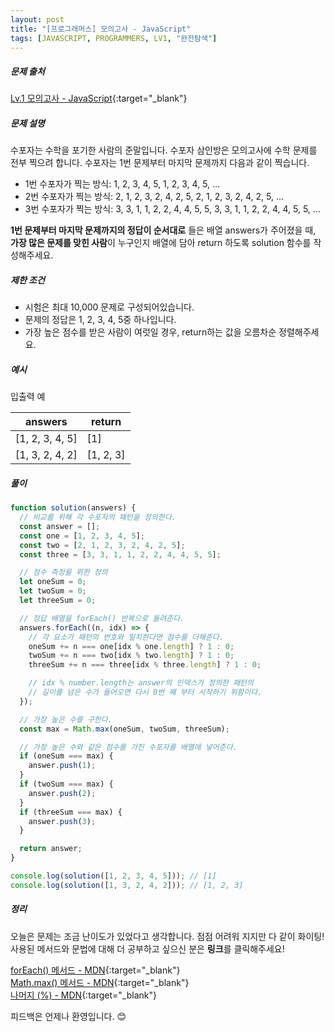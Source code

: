 ```yaml
---
layout: post
title: "[프로그래머스] 모의고사 - JavaScript"
tags: [JAVASCRIPT, PROGRAMMERS, LV1, "완전탐색"]
---
```


##### 문제 출처

[Lv.1 모의고사 - JavaScript](https://programmers.co.kr/learn/courses/30/lessons/42840?language=javascript){:target="\_blank"}

##### 문제 설명

수포자는 수학을 포기한 사람의 준말입니다. 수포자 삼인방은 모의고사에 수학 문제를 전부 찍으려 합니다. 수포자는 1번 문제부터 마지막 문제까지 다음과 같이 찍습니다.<br />

- 1번 수포자가 찍는 방식: 1, 2, 3, 4, 5, 1, 2, 3, 4, 5, ...
- 2번 수포자가 찍는 방식: 2, 1, 2, 3, 2, 4, 2, 5, 2, 1, 2, 3, 2, 4, 2, 5, ...
- 3번 수포자가 찍는 방식: 3, 3, 1, 1, 2, 2, 4, 4, 5, 5, 3, 3, 1, 1, 2, 2, 4, 4, 5, 5, ...

**1번 문제부터 마지막 문제까지의 정답이 순서대로** 들은 배열 answers가 주어졌을 때, **가장 많은 문제를 맞힌 사람**이 누구인지 배열에 담아 return 하도록 solution 함수를 작성해주세요.

##### 제한 조건

- 시험은 최대 10,000 문제로 구성되어있습니다.
- 문제의 정답은 1, 2, 3, 4, 5중 하나입니다.
- 가장 높은 점수를 받은 사람이 여럿일 경우, return하는 값을 오름차순 정렬해주세요.

##### 예시

입출력 예

| answers         | return    |
| --------------- | --------- |
| [1, 2, 3, 4, 5] | [1]       |
| [1, 3, 2, 4, 2] | [1, 2, 3] |

##### 풀이

```javascript
function solution(answers) {
  // 비교를 위해 각 수포자의 패턴을 정의한다.
  const answer = [];
  const one = [1, 2, 3, 4, 5];
  const two = [2, 1, 2, 3, 2, 4, 2, 5];
  const three = [3, 3, 1, 1, 2, 2, 4, 4, 5, 5];

  // 점수 측정을 위한 정의
  let oneSum = 0;
  let twoSum = 0;
  let threeSum = 0;

  // 정답 배열을 forEach() 반복으로 돌려준다.
  answers.forEach((n, idx) => {
    // 각 요소가 패턴의 번호와 일치한다면 점수를 더해준다.
    oneSum += n === one[idx % one.length] ? 1 : 0;
    twoSum += n === two[idx % two.length] ? 1 : 0;
    threeSum += n === three[idx % three.length] ? 1 : 0;

    // idx % number.length는 answer의 인덱스가 정의한 패턴의
    // 길이를 넘은 수가 들어오면 다시 0번 째 부터 시작하기 위함이다.
  });

  // 가장 높은 수를 구한다.
  const max = Math.max(oneSum, twoSum, threeSum);

  // 가장 높은 수와 같은 점수를 가진 수포자를 배열에 넣어준다.
  if (oneSum === max) {
    answer.push(1);
  }
  if (twoSum === max) {
    answer.push(2);
  }
  if (threeSum === max) {
    answer.push(3);
  }

  return answer;
}

console.log(solution([1, 2, 3, 4, 5])); // [1]
console.log(solution([1, 3, 2, 4, 2])); // [1, 2, 3]
```

##### 정리

오늘은 문제는 조금 난이도가 있었다고 생각합니다. 점점 어려워 지지만 다 같이 화이팅!<br />
사용된 메서드와 문법에 대해 더 공부하고 싶으신 분은 **링크**를 클릭해주세요!

[forEach() 메서드 - MDN](https://developer.mozilla.org/ko/docs/Web/JavaScript/Reference/Global_Objects/Array/forEach){:target="\_blank"}<br />
[Math.max() 메서드 - MDN](https://developer.mozilla.org/ko/docs/Web/JavaScript/Reference/Global_Objects/Math/max){:target="\_blank"}<br />
[나머지 (%) - MDN](https://developer.mozilla.org/ko/docs/Web/JavaScript/Reference/Operators/Remainder){:target="\_blank"}<br />

피드백은 언제나 환영입니다. 😊
